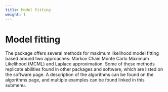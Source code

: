 ```yaml
---
title: Model fitting
weight: 1
---
```


# Model fitting
The package offers several methods for maximum likelihood model fitting based around two approaches: Markov Chain Monte Carlo Maximum Likelihood (MCML) and Laplace approximation. Some of these methods replicate abilities found in other packages and software, which are listed on the software page. A description of the algorithms can be found on the algorithms page, and multiple examples can be found linked in this submenu.